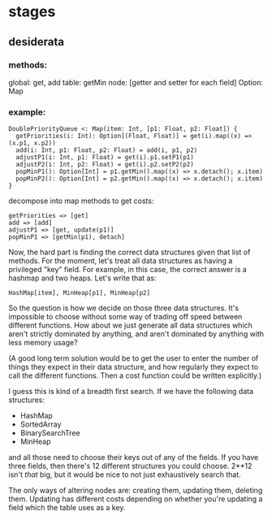 # stages

## desiderata

### methods:

global: get, add
table: getMin
node: [getter and setter for each field]
Option: Map

### example:


    DoublePriorityQueue <: Map(item: Int, [p1: Float, p2: Float]) {
      getPriorities(i: Int): Option[(Float, Float)] = get(i).map((x) => (x.p1, x.p2))
      add(i: Int, p1: Float, p2: Float) = add(i, p1, p2)
      adjustP1(i: Int, p1: Float) = get(i).p1.setP1(p1)
      adjustP2(i: Int, p2: Float) = get(i).p2.setP2(p2)
      popMinP1(): Option[Int] = p1.getMin().map((x) => x.detach(); x.item)
      popMinP2(): Option[Int] = p2.getMin().map((x) => x.detach(); x.item) 
    }

decompose into map methods to get costs:

    getPriorities => [get]
    add => [add]
    adjustP1 => [get, update(p1)]
    popMinP1 => [getMin(p1), detach]

Now, the hard part is finding the correct data structures given that list of methods. For the moment, let's treat all data structures as having a privileged "key" field. For example, in this case, the correct answer is a hashmap and two heaps. Let's write that as:

    HashMap[item], MinHeap[p1], MinHeap[p2]

So the question is how we decide on those three data structures. It's impossible to choose without some way of trading off speed between different functions. How about we just generate all data structures which aren't strictly dominated by anything, and aren't dominated by anything with less memory usage?

(A good long term solution would be to get the user to enter the number of things they expect in their data structure, and how regularly they expect to call the different functions. Then a cost function could be written explicitly.)

I guess this is kind of a breadth first search. If we have the following data structures:

- HashMap
- SortedArray
- BinarySearchTree
- MinHeap

and all those need to choose their keys out of any of the fields. If you have three fields, then there's 12 different structures you could choose. 2**12 isn't *that* big, but it would be nice to not just exhaustively search that.

The only ways of altering nodes are: creating them, updating them, deleting them. Updating has different costs depending on whether you're updating a field which the table uses as a key.
